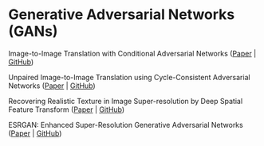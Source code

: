 # Generative Adversarial Networks (GANs)

Image-to-Image Translation with Conditional Adversarial Networks ([Paper][1] | [GitHub][2])

Unpaired Image-to-Image Translation using Cycle-Consistent Adversarial Networks ([Paper][3] | [GitHub][4])

Recovering Realistic Texture in Image Super-resolution by Deep Spatial Feature Transform ([Paper][5] | [GitHub][6])

ESRGAN: Enhanced Super-Resolution Generative Adversarial Networks ([Paper][7] | [GitHub][8])



[1]: <https://arxiv.org/abs/1611.07004> "Image-to-Image Translation with Conditional Adversarial Networks"

[2]: <https://github.com/phillipi/pix2pix> "pix2pix @article{pix2pix2017,
  title={Image-to-Image Translation with Conditional Adversarial Networks},
  author={Isola, Phillip and Zhu, Jun-Yan and Zhou, Tinghui and Efros, Alexei A},
  journal={CVPR},
  year={2017}
}"

[3]: <https://arxiv.org/pdf/1703.10593.pdf> "Unpaired Image-to-Image Translation using Cycle-Consistent Adversarial Networks"

[4]: <https://github.com/junyanz/CycleGAN> "CycleGAN @InProceedings{CycleGAN2017,
  title={Unpaired Image-to-Image Translation using Cycle-Consistent Adversarial Networkss},
  author={Zhu, Jun-Yan and Park, Taesung and Isola, Phillip and Efros, Alexei A},
  booktitle={Computer Vision (ICCV), 2017 IEEE International Conference on},
  year={2017}
}"

[5]: <https://arxiv.org/abs/1804.02815> "Recovering Realistic Texture in Image Super-resolution by Deep Spatial Feature Transform"

[6]: <https://github.com/xinntao/SFTGAN> "SFTGAN @InProceedings{wang2018sftgan,
    title = {Recovering realistic texture in image super-resolution by deep spatial feature transform},
    author = {Wang, Xintao and Yu, Ke and Dong, Chao and Loy, Chen Change},
    booktitle = {The IEEE Conference on Computer Vision and Pattern Recognition (CVPR)},
    month = {June},
    year = {2018}
}"

[7]: <https://arxiv.org/pdf/1809.00219.pdf> "ESRGAN: Enhanced Super-Resolution Generative Adversarial Networks (Sep 2018)"

[8]: <https://github.com/xinntao/ESRGAN> "ESRGAN @InProceedings{wang2018esrgan,
    author = {Wang, Xintao and Yu, Ke and Wu, Shixiang and Gu, Jinjin and Liu, Yihao and Dong, Chao and Qiao, Yu and Loy, Chen Change},
    title = {ESRGAN: Enhanced super-resolution generative adversarial networks},
    booktitle = {The European Conference on Computer Vision Workshops (ECCVW)},
    month = {September},
    year = {2018}
}"

[10]: <https://arxiv.org/pdf/1811.00344.pdf> "Analyzing Perception-Distortion Tradeoff using Enhanced Perceptual Super-resolution Network (Nov 2018)"

[11]: <https://arxiv.org/pdf/1901.09953.pdf> "TGAN: Deep Tensor Generative Adversarial Nets for Large Image Generation (May 2019)"

[12]: <https://arxiv.org/pdf/1808.03344.pdf> "Deep Learning for Single Image Super-Resolution: A Brief Review (Jul 2019)"

[13]: <https://arxiv.org/pdf/2202.13799.pdf> "OUR-GAN: One-shot Ultra-high-Resolution Generative Adversarial Networks (Apr 2022)"

[14]: <https://arxiv.org/pdf/2303.06994.pdf> "Synthesizing Realistic Image Restoration Training Pairs: A Diffusion Approach (Mar 2023)"


